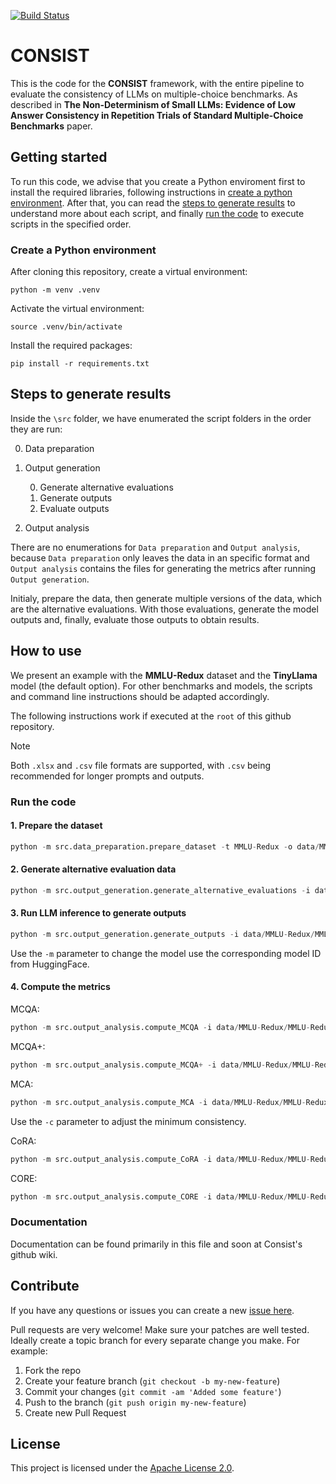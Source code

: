 <!-- Build Status, is a great thing to have at the top of your repository, it shows that you take your CI/CD as first class citizens -->
<!-- [![Build Status](https://travis-ci.org/jjasghar/ibm-cloud-cli.svg?branch=master)](https://travis-ci.org/jjasghar/ibm-cloud-cli) -->
[![Build Status](https://app.travis-ci.com/IBM/cora.svg?token=3QHapyMs1C2MgHcEzaRi&branch=main)](https://app.travis-ci.com/IBM/cora)

# CONSIST
This is the code for the **CONSIST** framework, with the entire pipeline to evaluate the consistency of LLMs on multiple-choice benchmarks. 
As described in **The Non-Determinism of Small LLMs: Evidence of Low Answer Consistency in Repetition Trials of Standard Multiple-Choice Benchmarks** paper.

<!-- A more detailed Usage or detailed explaination of the repository here -->
## Getting started

To run this code, we advise that you create a Python enviroment first to install the required libraries, following instructions in [create a python environment](#create-a-python-environment). After that, you can read the [steps to generate results](#steps-to-generate-results) to understand more about each script, and finally [run the code](#run-the-code) to execute scripts in the specified order.

### Create a Python environment

After cloning this repository, create a virtual environment:
```
python -m venv .venv
```
Activate the virtual environment:
```
source .venv/bin/activate
```
Install the required packages:
```
pip install -r requirements.txt
```

## Steps to generate results

Inside the `\src` folder, we have enumerated the script folders in the order they are run:

0. Data preparation
1. Output generation

    0. Generate alternative evaluations
    1. Generate outputs
    2. Evaluate outputs

2. Output analysis

There are no enumerations for `Data preparation` and `Output analysis`, because `Data preparation` only leaves the data in an specific format and `Output analysis` contains the files for generating the metrics after running `Output generation`.

Initialy, prepare the data, then generate multiple versions of the data, which are the alternative evaluations. With those evaluations, generate the model outputs and, finally, evaluate those outputs to obtain results.

## How to use
We present an example with the **MMLU-Redux** dataset and the **TinyLlama** model (the default option). For other benchmarks and models, the scripts and command line instructions should be adapted accordingly. 

The following instructions work if executed at the `root` of this github repository.

>[!NOTE] 
> Both `.xlsx` and `.csv` file formats are supported, with `.csv` being recommended for longer prompts and outputs.

### Run the code

#### 1. Prepare the dataset
``` python
python -m src.data_preparation.prepare_dataset -t MMLU-Redux -o data/MMLU-Redux/MMLU-Redux_prepared.xlsx
```

#### 2. Generate alternative evaluation data
``` python
python -m src.output_generation.generate_alternative_evaluations -i data/MMLU-Redux/MMLU-Redux_prepared.xlsx -o data/MMLU-Redux/MMLU-Redux_wAlternativeEvaluations.xlsx
```

#### 3. Run LLM inference to generate outputs
``` python
python -m src.output_generation.generate_outputs -i data/MMLU-Redux/MMLU-Redux_wAlternativeEvaluations.xlsx -o data/MMLU-Redux/MMLU-Redux_wOutputs.xlsx
```
Use the `-m` parameter to change the model use the corresponding model ID from HuggingFace.

#### 4. Compute the metrics
MCQA:
``` python
python -m src.output_analysis.compute_MCQA -i data/MMLU-Redux/MMLU-Redux_wOutputs.xlsx
```

MCQA+:
``` python
python -m src.output_analysis.compute_MCQA+ -i data/MMLU-Redux/MMLU-Redux_wOutputs.xlsx
```

MCA:
``` python
python -m src.output_analysis.compute_MCA -i data/MMLU-Redux/MMLU-Redux_wOutputs.xlsx
```
Use the `-c` parameter to adjust the minimum consistency.

CoRA:
``` python
python -m src.output_analysis.compute_CoRA -i data/MMLU-Redux/MMLU-Redux_wOutputs.xlsx
```

CORE:
``` python
python -m src.output_analysis.compute_CORE -i data/MMLU-Redux/MMLU-Redux_wOutputs.xlsx
```

### Documentation

Documentation can be found primarily in this file and soon at Consist's github wiki.

## Contribute

<!-- Questions can be useful but optional, this gives you a place to say, "This is how to contact this project maintainers or create PRs -->
If you have any questions or issues you can create a new [issue here](https://github.com/IBM/cora/issues).

Pull requests are very welcome! Make sure your patches are well tested.
Ideally create a topic branch for every separate change you make. For
example:

1. Fork the repo
2. Create your feature branch (`git checkout -b my-new-feature`)
3. Commit your changes (`git commit -am 'Added some feature'`)
4. Push to the branch (`git push origin my-new-feature`)
5. Create new Pull Request

## License
<!-- All source files must include a Copyright and License header. The SPDX license header is
preferred because it can be easily scanned. -->

This project is licensed under the [Apache License 2.0](LICENSE).

<!--
```text
#
# Copyright IBM Corp. 2023 - 2024
# SPDX-License-Identifier: Apache-2.0
#
``` -->
<!--
## Contributors
[<img src="https://github.com/paulocavalin.png" width="60px;"/>](https://github.com/paulocavalin/)
[<img src="https://github.com/cassiasamp.png" width="60px;"/>](https://github.com/cassiasamp/)
[<img src="https://github.com/marcelo-grave.png" width="60px;"/>](https://github.com/marcelo-grave/)
 -->

<!--
## Citing the project

You can cite the project as:

```bibtex
@inproceedings{santana2025responsible,
  author    = {Vagner Figueredo de Santana and Sara Berger and Heloisa Candello and Tiago Machado and Cassia Sampaio Sanctos and Tianyu Su and Lemara Williams},
  title     = {Responsible Prompting Recommendation: Fostering Responsible {AI} Practices in Prompting-Time},
  booktitle = {CHI Conference on Human Factors in Computing Systems ({CHI} '25)},
  year      = {2025},
  location  = {Yokohama, Japan},
  publisher = {ACM},
  address   = {New York, NY, USA},
  pages     = {30},
  doi       = {10.1145/3706598.3713365},
  url       = {https://doi.org/10.1145/3706598.3713365}
}
```
-->
